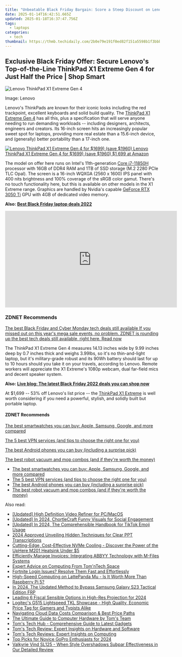 ```yaml
---
title: "Unbeatable Black Friday Bargain: Score a Steep Discount on Lenovo ThinkPad X1 Extreme Gen 4 - Now Under $500 | ZDNet"
date: 2025-01-14T16:42:51.665Z
updated: 2025-01-18T16:37:47.756Z
tags:
  - laptops
categories:
  - tech
thumbnail: https://thmb.techidaily.com/2b0e79e191f0ed82f151a5598b1f3bbb7dbdcce948e1ec31321e7ff03bc36bee.jpg
---
```


## Exclusive Black Friday Offer: Secure Lenovo's Top-of-the-Line ThinkPad X1 Extreme Gen 4 for Just Half the Price | Shop Smart

![Lenovo ThinkPad X1 Extreme Gen 4](https://www.zdnet.com/a/img/resize/cbf63cfdb863ce52a700d8d8061de8d8181e4dd1/2022/11/23/02882d9a-bcb1-43b7-aaf8-c401d15e2dc5/lenovo-thinkpad-x1-extreme-gen-4-hero.jpg?auto=webp&width=1280)

Image: Lenovo

Lenovo's ThinkPads are known for their iconic looks including the red trackpoint, excellent keyboards and solid build quality. The [ThinkPad X1 Extreme Gen 4](https://buy.geni.us/Proxy.ashx?TSID=368250&GR%5FURL=https%3A%2F%2Fwww.amazon.com%2FLenovo-Extreme-Touchscreen-Workstation-Thunderbolt%2Fdp%2FB09RQNBNWL%3Ftag%3Dzd-buy-button-20%26ascsubtag%3D%5F%5FCOM%5FCLICK%5FID%5F%5F%7Cd1ce0152-0b7c-42fa-9328-53f7eac42184%7Cdtp&dtb=1) has all this, plus a specification that will serve anyone needing to run demanding workloads -- including designers, architects, engineers and creators. Its 16-inch screen hits an increasingly popular sweet spot for laptops, providing more real estate than a 15.6-inch device, and (generally) better portability than a 17-inch one.

[![Lenovo ThinkPad X1 Extreme Gen 4 for $1699) (save $1960)](https://www.zdnet.com/a/img/resize/7520b9fb0330d72c82fd8600a4e4e90936eadb30/2022/11/23/02882d9a-bcb1-43b7-aaf8-c401d15e2dc5/lenovo-thinkpad-x1-extreme-gen-4-hero.jpg?auto=webp&fit=crop&height=172.5&width=294) Lenovo ThinkPad X1 Extreme Gen 4 for $1699) (save $1960) $1,699 at Amazon](https://buy.geni.us/Proxy.ashx?TSID=368250&GR%5FURL=https%3A%2F%2Fwww.amazon.com%2FLenovo-Extreme-Touchscreen-Workstation-Thunderbolt%2Fdp%2FB09RQNBNWL%3Ftag%3Dzd-buy-button-20%26ascsubtag%3D%5F%5FCOM%5FCLICK%5FID%5F%5F%7Cd1ce0152-0b7c-42fa-9328-53f7eac42184%7Cdtp&dtb=1)

The model on offer here runs on Intel's 11th-generation [Core i7-11850H](https://ark.intel.com/content/www/us/en/ark/products/213799/intel-core-i711850h-processor-24m-cache-up-to-4-80-ghz.html) processor with 16GB of DDR4 RAM and 1TB of SSD storage (M.2 2280 PCIe TLC Opal). The screen is a 16-inch WQXGA (2560 x 1600) IPS panel with 400 nits brightness and 100% coverage of the sRGB color gamut. There's no touch functionality here, but this is available on other models in the X1 Extreme range. Graphics are handled by Nvidia's capable [GeForce RTX 3050 Ti](https://www.nvidia.com/en-gb/geforce/graphics-cards/30-series/rtx-3050/) GPU with 4GB of dedicated video memory.

**Also:** [**Best Black Friday laptop deals 2022**](https://www.zdnet.com/article/black-friday-laptop-deals-november-23-2022/)

<!-- affiliate ads begin -->
<iframe width="560" height="315" src="https://www.youtube.com/embed/KaqfZcWg5sE?si=LPmSKk7AFp8VxDFD" title="YouTube video player" frameborder="0" allow="accelerometer; autoplay; clipboard-write; encrypted-media; gyroscope; picture-in-picture; web-share" referrerpolicy="strict-origin-when-cross-origin" allowfullscreen></iframe>
<!-- affiliate ads end -->

### **ZDNET** Recommends

[The best Black Friday and Cyber Monday tech deals still available If you missed out on this year's mega sale events, no problem. ZDNET is rounding up the best tech deals still available, right here.  Read now](https://www.zdnet.com/collection/cyber-monday/)

The ThinkPad X1 Extreme Gen 4 measures 14.13 inches wide by 9.99 inches deep by 0.7 inches thick and weighs 3.99lbs, so it's no thin-and-light laptop, but it's military-grade robust and its 90Wh battery should last for up to 10 hours should you take it on your travels, according to Lenovo. Remote workers will appreciate the X1 Extreme's 1080p webcam, dual far-field mics and decent speaker system.

**Also:** [**Live blog: The latest Black Friday 2022 deals you can shop now**](https://www.zdnet.com/article/black-friday-deals-live-blog-november-23-2022/)

At $1,699 -- 53% off Lenovo's list price -- the [ThinkPad X1 Extreme](https://buy.geni.us/Proxy.ashx?TSID=368250&GR%5FURL=https%3A%2F%2Fwww.amazon.com%2FLenovo-Extreme-Touchscreen-Workstation-Thunderbolt%2Fdp%2FB09RQNBNWL%3Ftag%3Dzd-buy-button-20%26ascsubtag%3D%5F%5FCOM%5FCLICK%5FID%5F%5F%7Cd1ce0152-0b7c-42fa-9328-53f7eac42184%7Cdtp&dtb=1) is well worth considering if you need a powerful, stylish, and solidly built but portable laptop.

#### **ZDNET** Recommends

[The best smartwatches you can buy: Apple, Samsung, Google, and more compared](https://www.zdnet.com/article/best-smartwatch/ "The best smartwatches you can buy: Apple, Samsung, Google, and more compared")

[The 5 best VPN services (and tips to choose the right one for you)](https://www.zdnet.com/article/best-vpn/ "The 5 best VPN services (and tips to choose the right one for you)")

[The best Android phones you can buy (including a surprise pick)](https://www.zdnet.com/article/best-android-phone/ "The best Android phones you can buy (including a surprise pick)")

[The best robot vacuum and mop combos (and if they're worth the money)](https://www.zdnet.com/article/best-robot-vacuum-mop/ "The best robot vacuum and mop combos (and if they're worth the money)")

* [The best smartwatches you can buy: Apple, Samsung, Google, and more compared](https://www.zdnet.com/article/best-smartwatch/ "The best smartwatches you can buy: Apple, Samsung, Google, and more compared")
* [The 5 best VPN services (and tips to choose the right one for you)](https://www.zdnet.com/article/best-vpn/ "The 5 best VPN services (and tips to choose the right one for you)")
* [The best Android phones you can buy (including a surprise pick)](https://www.zdnet.com/article/best-android-phone/ "The best Android phones you can buy (including a surprise pick)")
* [The best robot vacuum and mop combos (and if they're worth the money)](https://www.zdnet.com/article/best-robot-vacuum-mop/ "The best robot vacuum and mop combos (and if they're worth the money)")

<ins class="adsbygoogle"
     style="display:block"
     data-ad-format="autorelaxed"
     data-ad-client="ca-pub-7571918770474297"
     data-ad-slot="1223367746"></ins>

<ins class="adsbygoogle"
     style="display:block"
     data-ad-client="ca-pub-7571918770474297"
     data-ad-slot="8358498916"
     data-ad-format="auto"
     data-full-width-responsive="true"></ins>

<span class="atpl-alsoreadstyle">Also read:</span>
<div><ul>
<li><a href="https://article-helps.techidaily.com/updated-high-definition-video-refiner-for-pcmacos/"><u>[Updated] High Definition Video Refiner for PC/MacOS</u></a></li>
<li><a href="https://fox-access.techidaily.com/updated-in-2024-chortlecraft-funny-visuals-for-social-engagement/"><u>[Updated] In 2024, ChortleCraft Funny Visuals for Social Engagement</u></a></li>
<li><a href="https://tiktok-clips.techidaily.com/updated-in-2024-the-comprehensible-handbook-for-tiktok-emoji-usage/"><u>[Updated] In 2024, The Comprehensible Handbook for TikTok Emoji Usage</u></a></li>
<li><a href="https://video-screen-grab.techidaily.com/2024-approved-unveiling-hidden-techniques-for-clear-ppt-transcriptions/"><u>2024 Approved Unveiling Hidden Techniques for Clear PPT Transcriptions</u></a></li>
<li><a href="https://hardware-reviews.techidaily.com/1723341723202-cutting-edge-cost-effective-nvme-cooling-discover-the-power-of-the-uphere-m201-heatsink-under-5/"><u>Cutting-Edge, Cost-Effective NVMe Cooling - Discover the Power of the UpHere M201 Heatsink Under $5</u></a></li>
<li><a href="https://some-approaches.techidaily.com/efficiently-manage-invoices-integrating-abbyy-technology-with-m-files-systems/"><u>Efficiently Manage Invoices: Integrating ABBYY Technology with M-Files Systems</u></a></li>
<li><a href="https://hardware-reviews.techidaily.com/expert-advice-on-computing-from-tomntech-space/"><u>Expert Advice on Computing From Tom'nTech Space</u></a></li>
<li><a href="https://program-issues.techidaily.com/fortnite-login-issues-resolve-them-fast-and-effortlessly/"><u>Fortnite Login Issues? Resolve Them Fast and Effortlessly</u></a></li>
<li><a href="https://hardware-reviews.techidaily.com/high-speed-computing-on-lattepanda-mu-is-it-worth-more-than-raspberry-pi-5/"><u>High-Speed Computing on LattePanda Mu - Is It Worth More Than Raspberry Pi 5?</u></a></li>
<li><a href="https://android-frp.techidaily.com/in-2024-the-updated-method-to-bypass-samsung-galaxy-s23-tactical-edition-frp-by-drfone-android/"><u>In 2024, The Updated Method to Bypass Samsung Galaxy S23 Tactical Edition FRP</u></a></li>
<li><a href="https://extra-approaches.techidaily.com/leading-6-fiscal-sensible-options-in-high-res-projection-for-2024/"><u>Leading 6 Fiscal Sensible Options in High-Res Projection for 2024</u></a></li>
<li><a href="https://hardware-reviews.techidaily.com/logitecs-g515-lightspeed-tkl-showcase-high-quality-economic-price-tag-for-gamers-and-typists-alike/"><u>Logitec's G515 Lightspeed TKL Showcase - High Quality, Economic Price Tag for Gamers and Typists Alike</u></a></li>
<li><a href="https://extra-lessons.techidaily.com/navigating-cloud-data-costs-comparison-and-best-price-paths/"><u>Navigating Cloud Data Costs Comparison & Best Price Paths</u></a></li>
<li><a href="https://hardware-reviews.techidaily.com/the-ultimate-guide-to-computer-hardware-by-toms-team/"><u>The Ultimate Guide to Computer Hardware by Tom's Team</u></a></li>
<li><a href="https://hardware-reviews.techidaily.com/toms-tech-hub-comprehensive-guide-to-latest-gadgets/"><u>Tom's Tech Hub - Comprehensive Guide to Latest Gadgets</u></a></li>
<li><a href="https://hardware-reviews.techidaily.com/toms-tech-review-expert-insights-on-hardware-and-software/"><u>Tom's Tech Review: Expert Insights on Hardware and Software</u></a></li>
<li><a href="https://hardware-reviews.techidaily.com/toms-tech-reviews-expert-insights-on-computing/"><u>Tom's Tech Reviews: Expert Insights on Computing</u></a></li>
<li><a href="https://some-approaches.techidaily.com/top-picks-for-novice-gopro-enthusiasts-for-2024/"><u>Top Picks for Novice GoPro Enthusiasts for 2024</u></a></li>
<li><a href="https://hardware-reviews.techidaily.com/valkyrie-vind-sl125-when-style-overshadows-subpar-effectiveness-in-our-detailed-review/"><u>Valkyrie Vind SL125 - When Style Overshadows Subpar Effectiveness in Our Detailed Review</u></a></li>
</ul></div>

